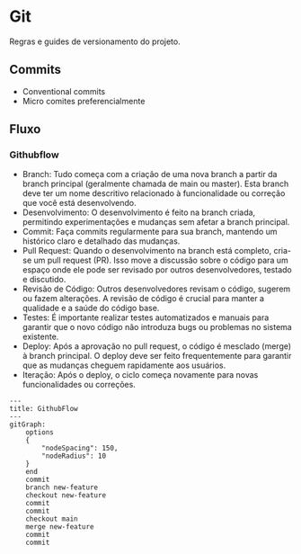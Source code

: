 # Git

Regras e guides de versionamento do projeto.
## Commits
- Conventional commits
- Micro comites preferencialmente
## Fluxo
### Githubflow
- Branch: Tudo começa com a criação de uma nova branch a partir da branch principal (geralmente chamada de main ou master). Esta branch deve ter um nome descritivo relacionado à funcionalidade ou correção que você está desenvolvendo.
- Desenvolvimento: O desenvolvimento é feito na branch criada, permitindo experimentações e mudanças sem afetar a branch principal.
- Commit: Faça commits regularmente para sua branch, mantendo um histórico claro e detalhado das mudanças.
- Pull Request: Quando o desenvolvimento na branch está completo, cria-se um pull request (PR). Isso move a discussão sobre o código para um espaço onde ele pode ser revisado por outros desenvolvedores, testado e discutido.
- Revisão de Código: Outros desenvolvedores revisam o código, sugerem ou fazem alterações. A revisão de código é crucial para manter a qualidade e a saúde do código base.
- Testes: É importante realizar testes automatizados e manuais para garantir que o novo código não introduza bugs ou problemas no sistema existente.
- Deploy: Após a aprovação no pull request, o código é mesclado (merge) à branch principal. O deploy deve ser feito frequentemente para garantir que as mudanças cheguem rapidamente aos usuários.
- Iteração: Após o deploy, o ciclo começa novamente para novas funcionalidades ou correções.

```mermaid
---
title: GithubFlow 
---
gitGraph:
    options
    {
        "nodeSpacing": 150,
        "nodeRadius": 10
    }
    end
    commit
    branch new-feature
    checkout new-feature
    commit
    commit
    checkout main
    merge new-feature
    commit
    commit
```
